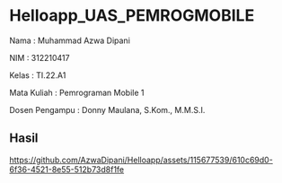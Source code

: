 # Helloapp_UAS_PEMROGMOBILE
Nama : Muhammad Azwa Dipani

NIM : 312210417

Kelas : TI.22.A1

Mata Kuliah : Pemrograman Mobile 1

Dosen Pengampu : Donny Maulana, S.Kom., M.M.S.I.

 ## Hasil
https://github.com/AzwaDipani/Helloapp/assets/115677539/610c69d0-6f36-4521-8e55-512b73d8f1fe

